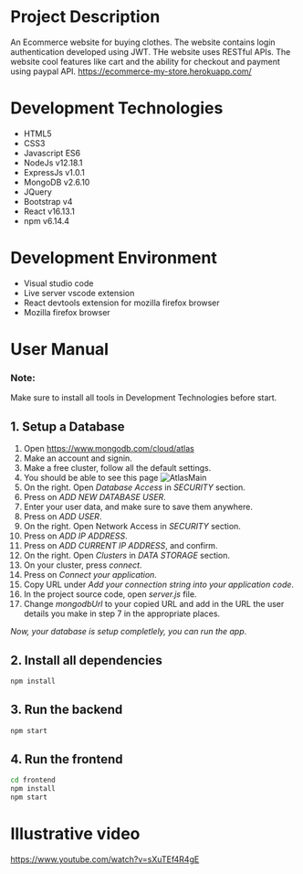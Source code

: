 # Project Description
An Ecommerce website for buying clothes. The website contains login authentication developed using JWT. THe website uses RESTful APIs. The website cool features like cart and the ability for checkout and payment using paypal API.
https://ecommerce-my-store.herokuapp.com/

# Development Technologies
* HTML5
* CSS3
* Javascript ES6
* NodeJs v12.18.1
* ExpressJs v1.0.1
* MongoDB v2.6.10
* JQuery
* Bootstrap v4
* React v16.13.1
* npm v6.14.4

# Development Environment
* Visual studio code
* Live server vscode extension
* React devtools extension for mozilla firefox browser
* Mozilla firefox browser

# User Manual
### Note: 
Make sure to install all tools in Development Technologies before start.

## 1. Setup a Database
1. Open https://www.mongodb.com/cloud/atlas
2. Make an account and signin.
3. Make a free cluster, follow all the default settings.
4. You should be able to see this page
![AtlasMain](https://i.imgur.com/Paqktd2.png)
5. On the right. Open *Database Access* in *SECURITY* section.
6. Press on *ADD NEW DATABASE USER*.
7. Enter your user data, and make sure to save them anywhere.
8. Press on *ADD USER*.
9. On the right. Open Network Access in *SECURITY* section.
10. Press on *ADD IP ADDRESS*.
11. Press on *ADD CURRENT IP ADDRESS*, and confirm.
12. On the right. Open *Clusters* in *DATA STORAGE* section.
13. On your cluster, press *connect*.
14. Press on *Connect your application*.
15. Copy URL under *Add your connection string into your application code*.
16. In the project source code, open *server.js* file.
17. Change *mongodbUrl* to your copied URL and add in the URL the user details you make in step 7 in the appropriate places.

*Now, your database is setup completlely, you can run the app*.
## 2. Install all dependencies
```sh
npm install
```
## 3. Run the backend
```sh
npm start
```
## 4. Run the frontend
```sh
cd frontend
npm install
npm start
```

# Illustrative video

https://www.youtube.com/watch?v=sXuTEf4R4gE
